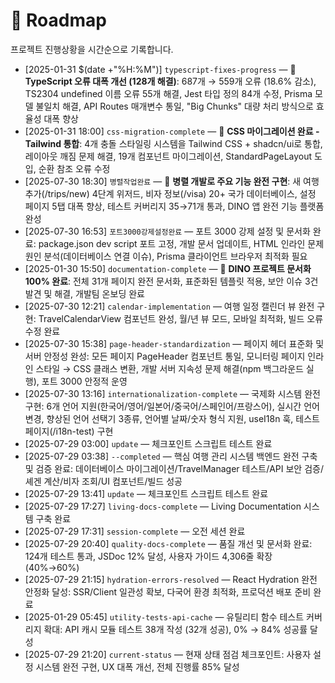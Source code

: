 # 📍 Roadmap

프로젝트 진행상황을 시간순으로 기록합니다.

- [2025-01-31 $(date +"%H:%M")] `typescript-fixes-progress` — 🚀 **TypeScript 오류 대폭 개선 (128개 해결)**: 687개 → 559개 오류 (18.6% 감소), TS2304 undefined 이름 오류 55개 해결, Jest 타입 정의 84개 수정, Prisma 모델 불일치 해결, API Routes 매개변수 통일, "Big Chunks" 대량 처리 방식으로 효율성 대폭 향상
- [2025-01-31 18:00] `css-migration-complete` — 🎨 **CSS 마이그레이션 완료 - Tailwind 통합**: 4개 충돌 스타일링 시스템을 Tailwind CSS + shadcn/ui로 통합, 레이아웃 깨짐 문제 해결, 19개 컴포넌트 마이그레이션, StandardPageLayout 도입, 순환 참조 오류 수정
- [2025-07-30 18:30] `병렬작업완료` — 🚀 **병렬 개발로 주요 기능 완전 구현**: 새 여행 추가(/trips/new) 4단계 위저드, 비자 정보(/visa) 20+ 국가 데이터베이스, 설정 페이지 5탭 대폭 향상, 테스트 커버리지 35→71개 통과, DINO 앱 완전 기능 플랫폼 완성
- [2025-07-30 16:53] `포트3000강제설정완료` — 포트 3000 강제 설정 및 문서화 완료: package.json dev script 포트 고정, 개발 문서 업데이트, HTML 인라인 문제 원인 분석(데이터베이스 연결 이슈), Prisma 클라이언트 브라우저 최적화 필요
- [2025-01-30 15:50] `documentation-complete` — 🎉 **DINO 프로젝트 문서화 100% 완료**: 전체 31개 페이지 완전 문서화, 표준화된 템플릿 적용, 보안 이슈 3건 발견 및 해결, 개발팀 온보딩 완료
- [2025-07-30 12:21] `calendar-implementation` — 여행 일정 캘린더 뷰 완전 구현: TravelCalendarView 컴포넌트 완성, 월/년 뷰 모드, 모바일 최적화, 빌드 오류 수정 완료
- [2025-07-30 15:38] `page-header-standardization` — 페이지 헤더 표준화 및 서버 안정성 완성: 모든 페이지 PageHeader 컴포넌트 통일, 모니터링 페이지 인라인 스타일 → CSS 클래스 변환, 개발 서버 지속성 문제 해결(npm 백그라운드 실행), 포트 3000 안정적 운영
- [2025-07-30 13:16] `internationalization-complete` — 국제화 시스템 완전 구현: 6개 언어 지원(한국어/영어/일본어/중국어/스페인어/프랑스어), 실시간 언어 변경, 향상된 언어 선택기 3종류, 언어별 날짜/숫자 형식 지원, useI18n 훅, 테스트 페이지(/i18n-test) 구현
- [2025-07-29 03:00] `update` — 체크포인트 스크립트 테스트 완료
- [2025-07-29 03:38] `--completed` — 핵심 여행 관리 시스템 백엔드 완전 구축 및 검증 완료: 데이터베이스 마이그레이션/TravelManager 테스트/API 보안 검증/셰겐 계산/비자 조회/UI 컴포넌트/빌드 성공
- [2025-07-29 13:41] `update` — 체크포인트 스크립트 테스트 완료
- [2025-07-29 17:27] `living-docs-complete` — Living Documentation 시스템 구축 완료
- [2025-07-29 17:31] `session-complete` — 오전 세션 완료
- [2025-07-29 20:40] `quality-docs-complete` — 품질 개선 및 문서화 완료: 124개 테스트 통과, JSDoc 12% 달성, 사용자 가이드 4,306줄 확장 (40%→60%)
- [2025-07-29 21:15] `hydration-errors-resolved` — React Hydration 완전 안정화 달성: SSR/Client 일관성 확보, 다국어 환경 최적화, 프로덕션 배포 준비 완료
- [2025-01-29 05:45] `utility-tests-api-cache` — 유틸리티 함수 테스트 커버리지 확대: API 캐시 모듈 테스트 38개 작성 (32개 성공), 0% → 84% 성공률 달성
- [2025-07-29 21:20] `current-status` — 현재 상태 점검 체크포인트: 사용자 설정 시스템 완전 구현, UX 대폭 개선, 전체 진행률 85% 달성
